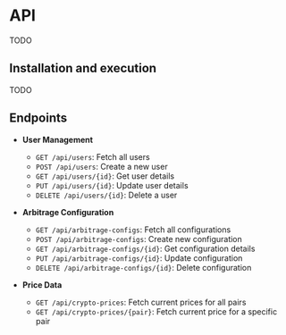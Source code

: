 # API

TODO

## Installation and execution

TODO

## Endpoints

- **User Management**

  - `GET /api/users`: Fetch all users
  - `POST /api/users`: Create a new user
  - `GET /api/users/{id}`: Get user details
  - `PUT /api/users/{id}`: Update user details
  - `DELETE /api/users/{id}`: Delete a user

- **Arbitrage Configuration**

  - `GET /api/arbitrage-configs`: Fetch all configurations
  - `POST /api/arbitrage-configs`: Create new configuration
  - `GET /api/arbitrage-configs/{id}`: Get configuration details
  - `PUT /api/arbitrage-configs/{id}`: Update configuration
  - `DELETE /api/arbitrage-configs/{id}`: Delete configuration

- **Price Data**

  - `GET /api/crypto-prices`: Fetch current prices for all pairs
  - `GET /api/crypto-prices/{pair}`: Fetch current price for a specific pair
